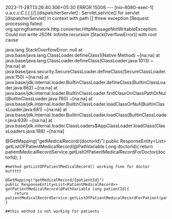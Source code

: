 2023-11-28T13:26:40.306+05:30 ERROR 15008 --- [nio-8080-exec-1] o.a.c.c.C.[.[.[/].[dispatcherServlet]    : Servlet.service() for servlet [dispatcherServlet] in context with path [] threw exception [Request processing failed: org.springframework.http.converter.HttpMessageNotWritableException: Could not write JSON: Infinite recursion (StackOverflowError)] with root cause

java.lang.StackOverflowError: null
	at java.base/java.lang.ClassLoader.defineClass1(Native Method) ~[na:na]
	at java.base/java.lang.ClassLoader.defineClass(ClassLoader.java:1013) ~[na:na]
	at java.base/java.security.SecureClassLoader.defineClass(SecureClassLoader.java:150) ~[na:na]
	at java.base/jdk.internal.loader.BuiltinClassLoader.defineClass(BuiltinClassLoader.java:862) ~[na:na]
	at java.base/jdk.internal.loader.BuiltinClassLoader.findClassOnClassPathOrNull(BuiltinClassLoader.java:760) ~[na:na]
	at java.base/jdk.internal.loader.BuiltinClassLoader.loadClassOrNull(BuiltinClassLoader.java:681) ~[na:na]
	at java.base/jdk.internal.loader.BuiltinClassLoader.loadClass(BuiltinClassLoader.java:639) ~[na:na]
	at java.base/jdk.internal.loader.ClassLoaders$AppClassLoader.loadClass(ClassLoaders.java:188) ~[na:na]


 @GetMapping("getMedicalRecord/{doctorId}")
    public ResponseEntity<List<PatientMedicalRecord>> getListOFPatientMedicalRecord(@PathVariable Long doctorId){
        return patientMedicalRecordService.getListOfPatientMedicalRecordForDoctor(doctorId);
    }

    #method getListOFPatientMedicalRecord() working fine for doctor buttttt
    
    @GetMapping("getMedicalRecord/{patientId}")
    public ResponseEntity<List<PatientMedicalRecord>> getPatientMedicalRecord(@PathVariable long patientId){
        return patientMedicalRecordService.getListOfPatientMedicalRecordForPatient(patientId);
    }

    ##this method is not working for patients
